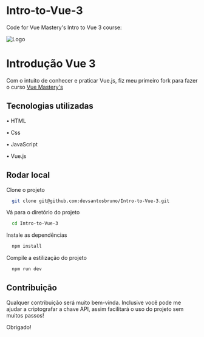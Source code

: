 # Intro-to-Vue-3
Code for Vue Mastery's Intro to Vue 3 course:

![Logo](https://cdn.freelogodesign.org/files/53863dd878d541b9b248b563354c2495/thumb/logo_200x200.png?v=637875531560000000)
# Introdução Vue 3

Com o intuito de conhecer e praticar Vue.js, fiz meu primeiro fork para fazer o curso [Vue Mastery's](https://www.vuemastery.com/)


## Tecnologias utilizadas


•   HTML

•   Css

•   JavaScript

•   Vue.js


## Rodar local

Clone o projeto

```bash
  git clone git@github.com:devsantosbruno/Intro-to-Vue-3.git
```

Vá para o diretório do projeto

```bash
  cd Intro-to-Vue-3
```

Instale as dependências

```bash
  npm install
```

Compile a estilização do projeto

```bash
  npm run dev
```


## Contribuição
Qualquer contribuição será muito bem-vinda. Inclusive você pode me ajudar a criptografar a chave API, assim facilitará o uso do projeto sem muitos passos!

Obrigado!
